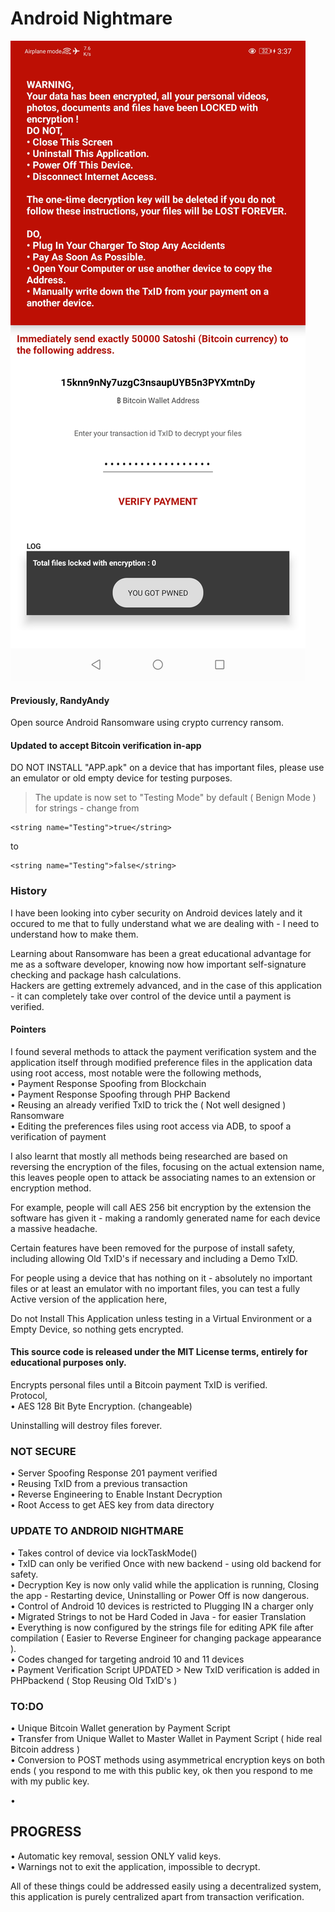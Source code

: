 # Android Nightmare    
![screen](https://github.com/ElijahCuff/AndroidNightmare/raw/main/Screenshot_20221125_033717_android.nightmare.jpg)
     
#### Previously, RandyAndy
Open source Android Ransomware using crypto currency ransom.        

#### Updated to accept Bitcoin verification in-app   

DO NOT INSTALL "APP.apk" on a device that has important files, please use an emulator or old empty device for testing purposes.    
       
> The update is now set to "Testing Mode" by default ( Benign Mode ) for strings - change from 
```
<string name="Testing">true</string>
```
to
```
<string name="Testing">false</string>
```
    


### History     
I have been looking into cyber security on Android devices lately and it occured to me that to fully understand what we are dealing with - I need to understand how to make them.
    
Learning about Ransomware has been a great educational advantage for me as a software developer, knowing now how important self-signature checking and package hash calculations.    
Hackers are getting extremely advanced, and in the case of this application - it can completely take over control of the device until a payment is verified.
  
#### Pointers    
I found several methods to attack the payment verification system and the application itself through modified preference files in the application data using root access, most notable were the following methods,   
• Payment Response Spoofing from Blockchain     
• Payment Response Spoofing through PHP Backend    
• Reusing an already verified TxID to trick the ( Not well designed ) Ransomware        
• Editing the preferences files using root access via ADB, to spoof a verification of payment   
    
I also learnt that mostly all methods being researched are based on reversing the encryption of the files, focusing on the actual extension name,   
this leaves people open to attack be associating names to an extension or encryption method.    
   
For example, people will call AES 256 bit encryption by the extension the software has given it - making a randomly generated name for each device a massive headache.   
 
Certain features have been removed for the purpose of install safety, including allowing Old TxID's if necessary and including a Demo TxID.   
   
  
For people using a device that has nothing on it - absolutely no important files or at least an emulator with no important files, you can test a fully Active version of the application here,
   
 
 
Do not Install This Application unless testing in a Virtual Environment or a Empty Device, so nothing gets encrypted.    
   


#### This source code is released under the MIT License terms, entirely for educational purposes only.    
    
Encrypts personal files until a Bitcoin payment TxID is verified.     
Protocol,     
• AES 128 Bit Byte Encryption. (changeable)       
    
Uninstalling will destroy files forever.    
 
### NOT SECURE         
• Server Spoofing Response 201 payment verified     
• Reusing TxID from a previous transaction   
• Reverse Engineering to Enable Instant Decryption     
• Root Access to get AES key from data directory     
    
### UPDATE TO ANDROID NIGHTMARE    
• Takes control of device via lockTaskMode()     
• TxID can only be verified Once with new backend - using old backend for safety.     
• Decryption Key is now only valid while the application is running, Closing the app - Restarting device, Uninstalling or Power Off is now dangerous.     
• Control of Android 10 devices is restricted to Plugging IN a charger only   
• Migrated Strings to not be Hard Coded in Java - for easier Translation     
• Everything is  now configured by the strings file for editing APK file after compilation ( Easier to Reverse Engineer for changing package appearance ).       
• Codes changed for targeting android 10 and 11 devices    
• Payment Verification Script UPDATED > New TxID verification is added in PHPbackend  ( Stop Reusing Old TxID's )        
  
### TO:DO    
• Unique Bitcoin Wallet generation by Payment Script   
• Transfer from Unique Wallet to Master Wallet in Payment Script ( hide real Bitcoin address )    
• Conversion to POST methods using asymmetrical encryption keys on both ends ( you respond to me with this public key, ok then you respond to me with my public key.   
  
   
•     
 

   
## PROGRESS    
• Automatic key removal, session ONLY valid keys.   
• Warnings not to exit the application, impossible to decrypt.    

  
All of these things could be addressed easily using a decentralized system, this application is purely centralized apart from transaction verification.
       
    
